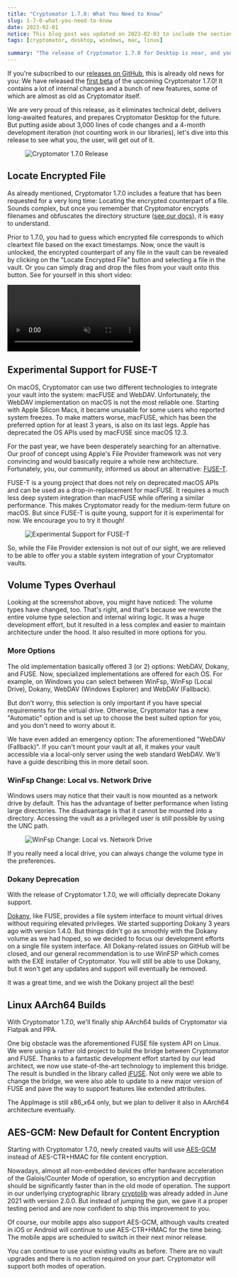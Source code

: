 ```yaml
---
title: "Cryptomator 1.7.0: What You Need to Know"
slug: 1-7-0-what-you-need-to-know 
date: 2023-02-01
notice: This blog post was updated on 2023-02-03 to include the section on AES-GCM.
tags: [cryptomator, desktop, windows, mac, linux]

summary: "The release of Cryptomator 1.7.0 for Desktop is near, and you should know what changes it brings to you."
---
```

If you're subscribed to our [releases on GitHub](https://github.com/cryptomator/cryptomator/releases), this is already old news for you: We have released the [first beta](https://github.com/cryptomator/cryptomator/releases/tag/1.7.0-beta1) of the upcoming Cryptomator 1.7.0! It contains a lot of internal changes and a bunch of new features, some of which are almost as old as Cryptomator itself.

We are very proud of this release, as it eliminates technical debt, delivers long-awaited features, and prepares Cryptomator Desktop for the future. But putting aside about 3,000 lines of code changes and a 4-month development iteration (not counting work in our libraries), let's dive into this release to see what you, the user, will get out of it.

<figure class="text-center">
  <img class="inline-block rounded-sm" src="/img/blog/cryptomator-1-7-0.png" srcset="/img/blog/cryptomator-1-7-0.png 1x, /img/blog/cryptomator-1-7-0@2x.png 2x" alt="Cryptomator 1.7.0 Release" />
</figure>

## Locate Encrypted File
As already mentioned, Cryptomator 1.7.0 includes a feature that has been requested for a very long time: Locating the encrypted counterpart of a file. Sounds complex, but once you remember that Cryptomator encrypts filenames and obfuscates the directory structure ([see our docs](https://docs.cryptomator.org/en/latest/security/architecture/#filename-encryption)), it is easy to understand.

Prior to 1.7.0, you had to guess which encrypted file corresponds to which cleartext file based on the exact timestamps. Now, once the vault is unlocked, the encrypted counterpart of any file in the vault can be revealed by clicking on the "Locate Encrypted File" button and selecting a file in the vault. Or you can simply drag and drop the files from your vault onto this button. See for yourself in this short video:

<video class="rounded-sm" autoplay loop muted playsinline>
  <source src="https://static.cryptomator.org/blog/locate-encrypted-file.mov" type="video/mp4">
  Your browser does not support the video tag.
</video>

## Experimental Support for FUSE-T
On macOS, Cryptomator can use two different technologies to integrate your vault into the system: macFUSE and WebDAV. Unfortunately, the WebDAV implementation on macOS is not the most reliable one. Starting with Apple Silicon Macs, it became unusable for some users who reported system freezes. To make matters worse, macFUSE, which has been the preferred option for at least 3 years, is also on its last legs. Apple has deprecated the OS APIs used by macFUSE since macOS 12.3.

For the past year, we have been desperately searching for an alternative. Our proof of concept using Apple's File Provider framework was not very convincing and would basically require a whole new architecture. Fortunately, you, our community, informed us about an alternative: [FUSE-T](https://www.fuse-t.org/).

FUSE-T is a young project that does not rely on deprecated macOS APIs and can be used as a drop-in-replacement for macFUSE. It requires a much less deep system integration than macFUSE while offering a similar performance. This makes Cryptomator ready for the medium-term future on macOS. But since FUSE-T is quite young, support for it is experimental for now. We encourage you to try it though!

<figure class="text-center">
  <img class="inline-block rounded-sm" src="/img/blog/preferences-fuse-t.png" srcset="/img/blog/preferences-fuse-t.png 1x, /img/blog/preferences-fuse-t@2x.png 2x" alt="Experimental Support for FUSE-T" />
</figure>

So, while the File Provider extension is not out of our sight, we are relieved to be able to offer you a stable system integration of your Cryptomator vaults.

## Volume Types Overhaul
Looking at the screenshot above, you might have noticed: The volume types have changed, too. That's right, and that's because we rewrote the entire volume type selection and internal wiring logic. It was a huge development effort, but it resulted in a less complex and easier to maintain architecture under the hood. It also resulted in more options for you.

### More Options
The old implementation basically offered 3 (or 2) options: WebDAV, Dokany, and FUSE. Now, specialized implementations are offered for each OS. For example, on Windows you can select between WinFsp, WinFsp (Local Drive), Dokany, WebDAV (Windows Explorer) and WebDAV (Fallback).

But don't worry, this selection is only important if you have special requirements for the virtual drive. Otherwise, Cryptomator has a new "Automatic" option and is set up to choose the best suited option for you, and you don't need to worry about it.

We have even added an emergency option: The aforementioned "WebDAV (Fallback)". If you can't mount your vault at all, it makes your vault accessible via a local-only server using the web standard WebDAV. We'll have a guide describing this in more detail soon.

### WinFsp Change: Local vs. Network Drive
Windows users may notice that their vault is now mounted as a network drive by default. This has the advantage of better performance when listing large directories. The disadvantage is that it cannot be mounted into a directory. Accessing the vault as a privileged user is still possible by using the UNC path.

<figure class="text-center">
  <img class="inline-block rounded-sm" src="/img/blog/winfsp-change.png" srcset="/img/blog/winfsp-change.png 1x, /img/blog/winfsp-change@2x.png 2x" alt="WinFsp Change: Local vs. Network Drive" />
</figure>

If you really need a local drive, you can always change the volume type in the preferences.

### Dokany Deprecation
With the release of Cryptomator 1.7.0, we will officially deprecate Dokany support.

[Dokany](https://dokan-dev.github.io/), like FUSE, provides a file system interface to mount virtual drives without requiring elevated privileges. We started supporting Dokany 3 years ago with version 1.4.0. But things didn't go as smoothly with the Dokany volume as we had hoped, so we decided to focus our development efforts on a single file system interface. All Dokany-related issues on GitHub will be closed, and our general recommendation is to use WinFSP which comes with the EXE installer of Cryptomator. You will still be able to use Dokany, but it won't get any updates and support will eventually be removed.

It was a great time, and we wish the Dokany project all the best!

## Linux AArch64 Builds
With Cryptomator 1.7.0, we'll finally ship AArch64 builds of Cryptomator via Flatpak and PPA.

One big obstacle was the aforementioned FUSE file system API on Linux. We were using a rather old project to build the bridge between Cryptomator and FUSE. Thanks to a fantastic development effort started by our lead architect, we now use state-of-the-art technology to implement this bridge. The result is bundled in the library called [jFUSE](https://github.com/cryptomator/jfuse). Not only were we able to change the bridge, we were also able to update to a new major version of FUSE and pave the way to support features like extended attributes.

The AppImage is still x86_x64 only, but we plan to deliver it also in AArch64 architecture eventually.

## AES-GCM: New Default for Content Encryption
Starting with Cryptomator 1.7.0, newly created vaults will use [AES-GCM](https://en.wikipedia.org/wiki/Galois/Counter_Mode) instead of AES-CTR+HMAC for file content encryption.

Nowadays, almost all non-embedded devices offer hardware acceleration of the Galois/Counter Mode of operation, so encryption and decryption should be significantly faster than in the old mode of operation. The support in our underlying cryptographic library [cryptolib](https://github.com/cryptomator/cryptolib) was already added in June 2021 with version 2.0.0. But instead of jumping the gun, we gave it a proper testing period and are now confident to ship this improvement to you.

Of course, our mobile apps also support AES-GCM, although vaults created in iOS or Android will continue to use AES-CTR+HMAC for the time being. The mobile apps are scheduled to switch in their next minor release.

You can continue to use your existing vaults as before. There are no vault upgrades and there is no action required on your part. Cryptomator will support both modes of operation.
